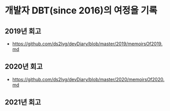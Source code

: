 # 개발자 DBT(since 2016)의 여정을 기록

## 2019년 회고
- https://github.com/ds2lvg/devDiary/blob/master/2019/memoirsOf2019.md

## 2020년 회고
- https://github.com/ds2lvg/devDiary/blob/master/2020/memoirsOf2020.md

## 2021년 회고 
